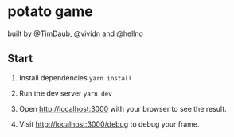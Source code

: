 # potato game

built by @TimDaub, @vividn and @hellno

## Start 
1. Install dependencies `yarn install`

2. Run the dev server `yarn dev`

3. Open [http://localhost:3000](http://localhost:3000) with your browser to see the result.

4. Visit [http://localhost:3000/debug](http://localhost:3000/debug) to debug your frame.

